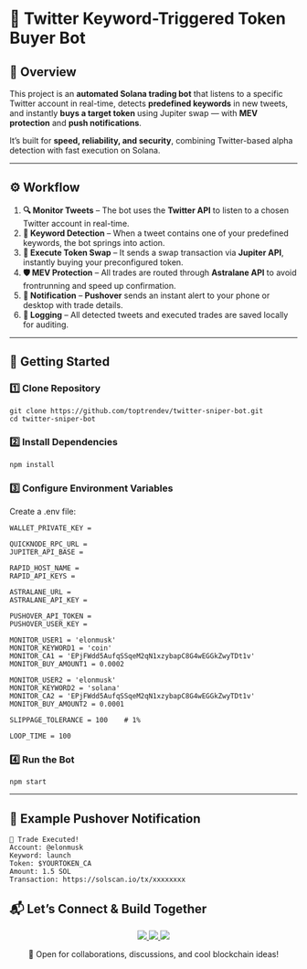 # 🚀 Twitter Keyword-Triggered Token Buyer Bot

## 📌 Overview

This project is an **automated Solana trading bot** that listens to a specific Twitter account in real-time, detects **predefined keywords** in new tweets, and instantly **buys a target token** using Jupiter swap — with **MEV protection** and **push notifications**.

It’s built for **speed, reliability, and security**, combining Twitter-based alpha detection with fast execution on Solana.

---

## ⚙️ Workflow

1. **🔍 Monitor Tweets** – The bot uses the **Twitter API** to listen to a chosen Twitter account in real-time.
2. **📝 Keyword Detection** – When a tweet contains one of your predefined keywords, the bot springs into action.
3. **💸 Execute Token Swap** – It sends a swap transaction via **Jupiter API**, instantly buying your preconfigured token.
4. **🛡 MEV Protection** – All trades are routed through **Astralane API** to avoid frontrunning and speed up confirmation.
5. **📲 Notification** – **Pushover** sends an instant alert to your phone or desktop with trade details.
6. **📜 Logging** – All detected tweets and executed trades are saved locally for auditing.

---

## 🚀 Getting Started

### 1️⃣ Clone Repository

```
git clone https://github.com/toptrendev/twitter-sniper-bot.git
cd twitter-sniper-bot
```

### 2️⃣ Install Dependencies

```
npm install
```

### 3️⃣ Configure Environment Variables

Create a .env file:

```
WALLET_PRIVATE_KEY =

QUICKNODE_RPC_URL =
JUPITER_API_BASE =

RAPID_HOST_NAME =
RAPID_API_KEYS =

ASTRALANE_URL =
ASTRALANE_API_KEY =

PUSHOVER_API_TOKEN =
PUSHOVER_USER_KEY =

MONITOR_USER1 = 'elonmusk'
MONITOR_KEYWORD1 = 'coin'
MONITOR_CA1 = 'EPjFWdd5AufqSSqeM2qN1xzybapC8G4wEGGkZwyTDt1v'
MONITOR_BUY_AMOUNT1 = 0.0002

MONITOR_USER2 = 'elonmusk'
MONITOR_KEYWORD2 = 'solana'
MONITOR_CA2 = 'EPjFWdd5AufqSSqeM2qN1xzybapC8G4wEGGkZwyTDt1v'
MONITOR_BUY_AMOUNT2 = 0.0001

SLIPPAGE_TOLERANCE = 100    # 1%

LOOP_TIME = 100
```

### 4️⃣ Run the Bot

```
npm start
```

---

## 📲 Example Pushover Notification

```
🚀 Trade Executed!
Account: @elonmusk
Keyword: launch
Token: $YOURTOKEN_CA
Amount: 1.5 SOL
Transaction: https://solscan.io/tx/xxxxxxxx
```

## 📬 **Let’s Connect & Build Together**

<p align="center">
  <a href="https://x.com/kakamajo_btc" target="_blank">
    <img src="https://img.shields.io/badge/Twitter-%23000000.svg?&style=for-the-badge&logo=X&logoColor=white" />
  </a>
  <a href="https://discord.com/users/64838518877401972s" target="_blank">
    <img src="https://img.shields.io/badge/Discord-%235865F2.svg?&style=for-the-badge&logo=discord&logoColor=white" />
  </a>
  <a href="https://t.me/lorine93s" target="_blank">
    <img src="https://img.shields.io/badge/Telegram-%230088cc.svg?&style=for-the-badge&logo=telegram&logoColor=white" />
  </a>
</p>

<p align="center">
  💬 Open for collaborations, discussions, and cool blockchain ideas! 
</p>
